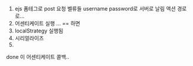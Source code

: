 1. ejs 폼테그로 post 요청 벨류들 username password로 서버로 날림 액션 경로로...
2. 어센티케이트 실행 ... == 하면
3. localStrategy 실행됨
4. 시리얼라이즈
5. 






done 이 어센티케이트 콜백..